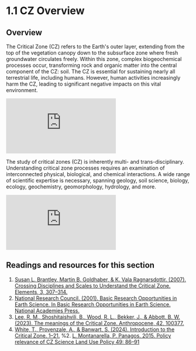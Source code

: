 # 1.1 CZ Overview

## Overview

The Critical Zone (CZ) refers to the Earth's outer layer, extending from the top of the vegetation canopy down to the subsurface zone where fresh groundwater circulates freely. Within this zone, complex biogeochemical processes occur, transforming rock and organic matter into the central component of the CZ: soil. The CZ is essential for sustaining nearly all terrestrial life, including humans. However, human activities increasingly harm the CZ, leading to significant negative impacts on this vital environment.

<div class="container">
<iframe src="https://www.youtube.com/embed/8gW-Vy7zFdU" 
frameborder="0" allowfullscreen class="video"></iframe>
</div>

The study of critical zones (CZ) is inherently multi- and trans-disciplinary. Understanding critical zone processes requires an examination of interconnected physical, biological, and chemical interactions. A wide range of scientific expertise is necessary, spanning geology, soil science, biology, ecology, geochemistry, geomorphology, hydrology, and more.

<div class="container">
<iframe src="https://www.youtube.com/embed/RIhU3FxfbMM" 
frameborder="0" allowfullscreen class="video"></iframe>
</div>


## Readings and resources for this section

1. [Susan L. Brantley, Martin B. Goldhaber, & K. Vala Ragnarsdottir. (2007). Crossing Disciplines
and Scales to Understand the Critical Zone. Elements, 3, 307–314.](https://pubs.geoscienceworld.org/msa/elements/article-abstract/3/5/307/137740/Crossing-Disciplines-and-Scales-to-Understand-the?redirectedFrom=fulltext)
2. [National Research Council. (2001). Basic Research Opportunities in Earth Science. In Basic Research Opportunities in Earth Science. National Academies Press.](https://doi.org/10.17226/9981)
3. [Lee, R. M., Shoshitaishvili, B., Wood, R. L., Bekker, J., & Abbott, B. W. (2023). The meanings of the Critical Zone. Anthropocene, 42, 100377.](https://doi.org/10.1016/J.ANCENE.2023.100377)
4. [White, T., Provenzale, A., & Banwart, S. (2024). Introduction to the Critical Zone. 1–21.](https://doi.org/10.1007/978-3-031-69076-1_1)
%2. [L. Montanarella, P. Panagos. 2015. Policy relevance of CZ Science  Land Use Policy 49: 86–91](https://www.sciencedirect.com/science/article/pii/S0264837715002288?via%3Dihub)



